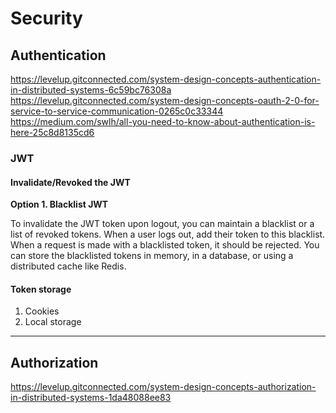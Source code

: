 # Security

## Authentication

https://levelup.gitconnected.com/system-design-concepts-authentication-in-distributed-systems-6c59bc76308a
https://levelup.gitconnected.com/system-design-concepts-oauth-2-0-for-service-to-service-communication-0265c0c33344
https://medium.com/swlh/all-you-need-to-know-about-authentication-is-here-25c8d8135cd6

### JWT

#### Invalidate/Revoked the JWT

**Option 1. Blacklist JWT**

To invalidate the JWT token upon logout, you can maintain a blacklist or a list of revoked tokens. When a user logs out, add their token to this blacklist. When a request is made with a blacklisted token, it should be rejected. You can store the blacklisted tokens in memory, in a database, or using a distributed cache like Redis.

#### Token storage

1. Cookies
2. Local storage

---

## Authorization

https://levelup.gitconnected.com/system-design-concepts-authorization-in-distributed-systems-1da48088ee83
